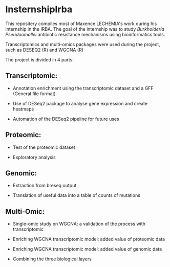 
# InsternshipIrba
This repositery compiles most of Maxence LECHEMIA's work during his internship in the IRBA.
The goal of the internship was to study _Burkholderia Pseudoomallei_ antibiotic resistance mechanisms using bioinformatics tools. 

Transcriptomics and multi-omics packages were used during the project, such as DESEQ2 (R) and WGCNA (R)

The project is divided in 4 parts:



## Transcriptomic:

  - Annotation enrichment using the transcriptomic dataset and a GFF (General file format)
  
  - Use of DESeq2 package to analyse gene expression and create heatmaps
  
  - Automation of the DESeq2 pipeline for future uses




## Proteomic:

  - Test of the proteomic dataset
  
  - Exploratory analysis



  
## Genomic:

  - Extraction from breseq output 
  
  - Translation of useful data into a table of counts of mutations



  
## Multi-Omic:

  - Single-omic study on WGCNA: a validation of the process with transcriptomic
  
  - Enriching WGCNA transcriptomic model: added value of proteomic data
  
  - Enriching WGCNA transcriptomic model: added value of genomic data
  
  - Combining the three biological layers



